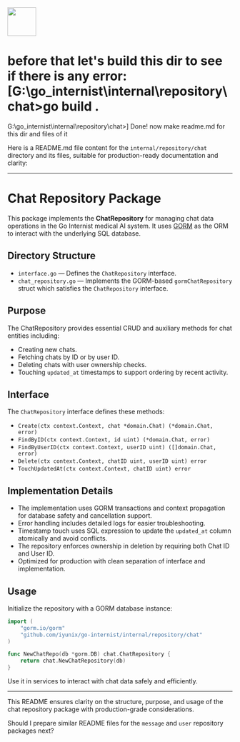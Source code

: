 <img src="https://r2cdn.perplexity.ai/pplx-full-logo-primary-dark%402x.png" style="height:64px;margin-right:32px"/>

# before that let's build this dir to see if there is any error: [G:\go_internist\internal\repository\chat>go build .

G:\go_internist\internal\repository\chat>]
Done! now make readme.md for this dir and files of it

Here is a README.md file content for the `internal/repository/chat` directory and its files, suitable for production-ready documentation and clarity:

***

# Chat Repository Package

This package implements the **ChatRepository** for managing chat data operations in the Go Internist medical AI system. It uses [GORM](https://gorm.io/) as the ORM to interact with the underlying SQL database.

## Directory Structure

- `interface.go` — Defines the `ChatRepository` interface.
- `chat_repository.go` — Implements the GORM-based `gormChatRepository` struct which satisfies the `ChatRepository` interface.


## Purpose

The ChatRepository provides essential CRUD and auxiliary methods for chat entities including:

- Creating new chats.
- Fetching chats by ID or by user ID.
- Deleting chats with user ownership checks.
- Touching `updated_at` timestamps to support ordering by recent activity.


## Interface

The `ChatRepository` interface defines these methods:

- `Create(ctx context.Context, chat *domain.Chat) (*domain.Chat, error)`
- `FindByID(ctx context.Context, id uint) (*domain.Chat, error)`
- `FindByUserID(ctx context.Context, userID uint) ([]domain.Chat, error)`
- `Delete(ctx context.Context, chatID uint, userID uint) error`
- `TouchUpdatedAt(ctx context.Context, chatID uint) error`


## Implementation Details

- The implementation uses GORM transactions and context propagation for database safety and cancellation support.
- Error handling includes detailed logs for easier troubleshooting.
- Timestamp touch uses SQL expression to update the `updated_at` column atomically and avoid conflicts.
- The repository enforces ownership in deletion by requiring both Chat ID and User ID.
- Optimized for production with clean separation of interface and implementation.


## Usage

Initialize the repository with a GORM database instance:

```go
import (
    "gorm.io/gorm"
    "github.com/iyunix/go-internist/internal/repository/chat"
)

func NewChatRepo(db *gorm.DB) chat.ChatRepository {
    return chat.NewChatRepository(db)
}
```

Use it in services to interact with chat data safely and efficiently.

***

This README ensures clarity on the structure, purpose, and usage of the chat repository package with production-grade considerations.

Should I prepare similar README files for the `message` and `user` repository packages next?

